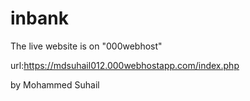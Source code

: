 # inbank
The live website is on "000webhost"

url:https://mdsuhail012.000webhostapp.com/index.php

by Mohammed Suhail